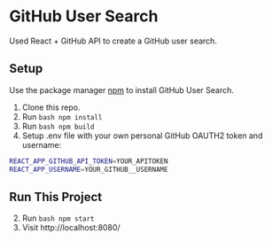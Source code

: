 # GitHub User Search

Used React + GitHub API to create a GitHub user search.

## Setup

Use the package manager [npm](https://www.npmjs.com/get-npm) to install GitHub User Search.

1. Clone this repo.
2. Run `bash npm install`
3. Run `bash npm build`
4. Setup .env file with your own personal GitHub OAUTH2 token and username:

```bash
REACT_APP_GITHUB_API_TOKEN=YOUR_APITOKEN
REACT_APP_USERNAME=YOUR_GITHUB__USERNAME
```

## Run This Project

2. Run `bash npm start`
3. Visit http://localhost:8080/
